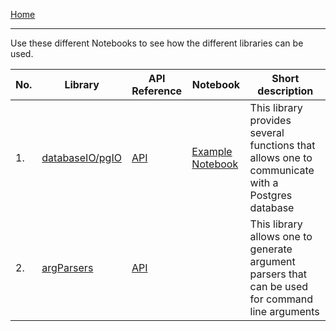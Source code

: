 [Home](./)
<hr>

Use these different Notebooks to see how the different libraries can be used. 

| No. | Library |  API Reference  |  Notebook  | Short description |
|-----|---------|-----------------|------------|-------------------|
| 1.  | [databaseIO/pgIO](../blob/master/src/lib/databaseIO/pgIO.py) | [API](https://github.com/daashna/roundTesting3/lib.databaseIO.html#module-lib.databaseIO.pgIO) | [Example Notebook](../blob/master/notebooks/someNotebook.ipynb) | This library provides several functions that allows one to communicate with a Postgres database |
| 2.  | [argParsers](../blob/master/src/lib/argParsers) | [API](https://github.com/daashna/roundTesting3/lib.argParsers.html) |  | This library allows one to generate argument parsers that can be used for command line arguments |


